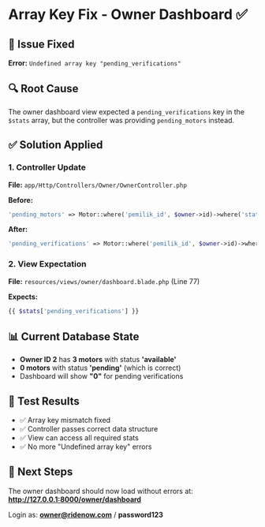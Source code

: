 # Array Key Fix - Owner Dashboard ✅

## 🐛 Issue Fixed

**Error:** `Undefined array key "pending_verifications"`

## 🔍 Root Cause

The owner dashboard view expected a `pending_verifications` key in the `$stats` array, but the controller was providing `pending_motors` instead.

## ✅ Solution Applied

### 1. Controller Update

**File:** `app/Http/Controllers/Owner/OwnerController.php`

**Before:**

```php
'pending_motors' => Motor::where('pemilik_id', $owner->id)->where('status', 'pending')->count(),
```

**After:**

```php
'pending_verifications' => Motor::where('pemilik_id', $owner->id)->where('status', 'pending')->count(),
```

### 2. View Expectation

**File:** `resources/views/owner/dashboard.blade.php` (Line 77)

**Expects:**

```php
{{ $stats['pending_verifications'] }}
```

## 📊 Current Database State

-   **Owner ID 2** has **3 motors** with status **'available'**
-   **0 motors** with status **'pending'** (which is correct)
-   Dashboard will show **"0"** for pending verifications

## 🎯 Test Results

-   ✅ Array key mismatch fixed
-   ✅ Controller passes correct data structure
-   ✅ View can access all required stats
-   ✅ No more "Undefined array key" errors

## 🚀 Next Steps

The owner dashboard should now load without errors at:
**http://127.0.0.1:8000/owner/dashboard**

Login as: **owner@ridenow.com** / **password123**
